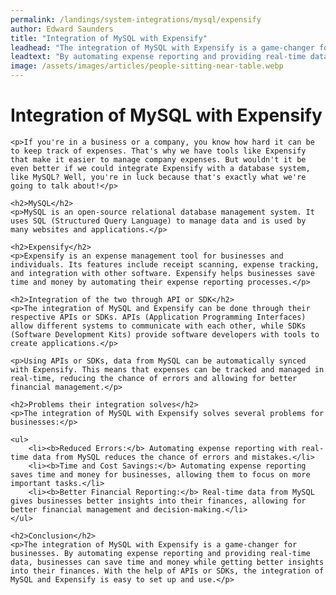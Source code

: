 ```yaml
---
permalink: /landings/system-integrations/mysql/expensify
author: Edward Saunders
title: "Integration of MySQL with Expensify"
leadhead: "The integration of MySQL with Expensify is a game-changer for businesses"
leadtext: "By automating expense reporting and providing real-time data, businesses can save time and money while getting better insights into their finances. With the help of APIs or SDKs, the integration of MySQL and Expensify is easy to set up and use."
image: /assets/images/articles/people-sitting-near-table.webp
---
```

<div class="arttext">	<h1>Integration of MySQL with Expensify</h1>

	<p>If you're in a business or a company, you know how hard it can be to keep track of expenses. That's why we have tools like Expensify that make it easier to manage company expenses. But wouldn't it be even better if we could integrate Expensify with a database system, like MySQL? Well, you're in luck because that's exactly what we're going to talk about!</p>

	<h2>MySQL</h2>
	<p>MySQL is an open-source relational database management system. It uses SQL (Structured Query Language) to manage data and is used by many websites and applications.</p>

	<h2>Expensify</h2>
	<p>Expensify is an expense management tool for businesses and individuals. Its features include receipt scanning, expense tracking, and integration with other software. Expensify helps businesses save time and money by automating their expense reporting processes.</p>

	<h2>Integration of the two through API or SDK</h2>
	<p>The integration of MySQL and Expensify can be done through their respective APIs or SDKs. APIs (Application Programming Interfaces) allow different systems to communicate with each other, while SDKs (Software Development Kits) provide software developers with tools to create applications.</p>

	<p>Using APIs or SDKs, data from MySQL can be automatically synced with Expensify. This means that expenses can be tracked and managed in real-time, reducing the chance of errors and allowing for better financial management.</p>

	<h2>Problems their integration solves</h2>
	<p>The integration of MySQL with Expensify solves several problems for businesses:</p>

	<ul>
		<li><b>Reduced Errors:</b> Automating expense reporting with real-time data from MySQL reduces the chance of errors and mistakes.</li>
		<li><b>Time and Cost Savings:</b> Automating expense reporting saves time and money for businesses, allowing them to focus on more important tasks.</li>
		<li><b>Better Financial Reporting:</b> Real-time data from MySQL gives businesses better insights into their finances, allowing for better financial management and decision-making.</li>
	</ul>

	<h2>Conclusion</h2>
	<p>The integration of MySQL with Expensify is a game-changer for businesses. By automating expense reporting and providing real-time data, businesses can save time and money while getting better insights into their finances. With the help of APIs or SDKs, the integration of MySQL and Expensify is easy to set up and use.</p>

</div>